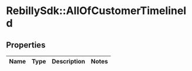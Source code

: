 # RebillySdk::AllOfCustomerTimelineId

## Properties
Name | Type | Description | Notes
------------ | ------------- | ------------- | -------------

